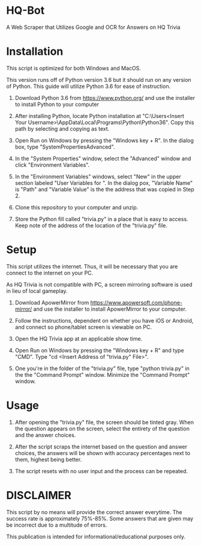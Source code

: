 # HQ-Bot
A Web Scraper that Utilizes Google and OCR for Answers on HQ Trivia

# Installation
This script is optimized for both Windows and MacOS.

This version runs off of Python version 3.6 but it should run on any version of Python. This guide will utilize Python 3.6 for ease of instruction.

1.  Download Python 3.6 from https://www.python.org/ and use the installer to install Python to your computer

2. After installing Python, locate Python installation at "C:\Users\<Insert Your Username>\AppData\Local\Programs\Python\Python36". Copy this path by selecting and copying as text.

3. Open Run on Windows by pressing the "Windows key + R". In the dialog box, type "SystemPropertiesAdvanced".

4. In the "System Properties" window, select the "Advanced" window and click "Environment Variables".

5. In the "Environment Variables" windows, select "New" in the upper section labeled "User Variables for <Insert Your Username>". In the dialog pox, "Variable Name" is "Path" and "Variable Value" is the the address that was copied in Step 2.

6. Clone this repository to your computer and unzip.

7. Store the Python fill called "trivia.py" in a place that is easy to access. Keep note of the address of the location of the "trivia.py" file.

# Setup
This script utilizes the internet. Thus, it will be necessary that you are connect to the internet on your PC.

As HQ Trivia is not compatible with PC, a screen mirroring software is used in lieu of local gameplay.

1.  Download ApowerMirror from https://www.apowersoft.com/phone-mirror/ and use the installer to install ApowerMirror to your computer.

2. Follow the instructions, dependent on whether you have iOS or Android, and connect so phone/tablet screen is viewable on PC.

3. Open the HQ Trivia app at an applicable show time.

4. Open Run on Windows by pressing the "Windows key + R" and type "CMD". Type "cd <Insert Address of "trivia.py" File>".

5. One you're in the folder of the "trivia.py" file, type "python trivia.py" in the the "Command Prompt" window. Minimize the "Command Prompt" window.

# Usage
1. After opening the "trivia.py" file, the screen should be tinted gray. When the question appears on the screen, select the entirety of the question and the answer choices.

2. After the script scraps the internet based on the question and answer choices, the answers will be shown with accuracy percentages next to them, highest being better.

3. The script resets with no user input and the process can be repeated.

# DISCLAIMER
This script by no means will provide the correct answer everytime. The success rate is approximately 75%-85%. Some answers that are given may be incorrect due to a multitude of errors.

This publication is intended for informational/educational purposes only.

